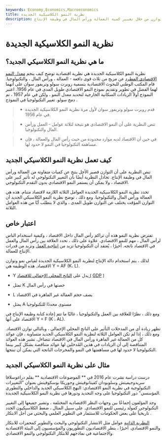 ```yaml
---
keywords: Economy,Economics,Macroeconomics
title: نظرية النمو الكلاسيكية الجديدة
description: نظرية النمو الكلاسيكية الجديدة هي مفهوم اقتصادي حيث يتم العثور على التوازن من خلال تغيير كمية العمالة ورأس المال في وظيفة الإنتاج.
---
```


# نظرية النمو الكلاسيكية الجديدة
## ما هي نظرية النمو الكلاسيكي الجديد؟

نظرية النمو الكلاسيكية الجديدة هي نظرية اقتصادية توضح كيف ينجم [معدل النمو الاقتصادي المطرد](/economicgrowthrate) عن مزيج من ثلاث قوى دافعة - العمالة ، ورأس المال ، والتكنولوجيا. قام المكتب الوطني للبحوث الاقتصادية بتسمية روبرت سولو وتريفور سوان على أنهما لهما الفضل في تطوير وتقديم نموذج النمو الاقتصادي طويل المدى في عام 1956. اعتبر النموذج أولاً الزيادات السكانية الخارجية لتحديد معدل النمو ، ولكن في عام 1957 ، تم دمج سولو. تغيير التكنولوجيا في النموذج .

> - قدم روبرت سولو وتريفور سوان لأول مرة نظرية النمو الكلاسيكية الجديدة في عام 1956.

> - تنص النظرية على أن النمو الاقتصادي هو نتيجة لثلاثة عوامل - العمل ورأس المال والتكنولوجيا.

> - في حين أن الاقتصاد لديه موارد محدودة من حيث رأس المال والعمالة ، فإن مساهمة التكنولوجيا في النمو لا حدود لها.

>

>

## كيف تعمل نظرية النمو الكلاسيكي الجديد

تنص النظرية على أن التوازن قصير الأجل ينتج عن كميات متفاوتة من العمالة ورأس المال في وظيفة الإنتاج. تجادل النظرية أيضًا بأن التغيير التكنولوجي له تأثير كبير على الاقتصاد ، ولا يمكن أن يستمر النمو الاقتصادي بدون التقدم التكنولوجي.

تحدد نظرية النمو الكلاسيكية الجديدة العوامل الثلاثة اللازمة لاقتصاد متنام. هذه هي العمالة ورأس المال والتكنولوجيا. ومع ذلك ، توضح نظرية النمو الكلاسيكي الجديد أن التوازن المؤقت يختلف عن التوازن طويل المدى ، والذي لا يتطلب أيًا من هذه العوامل الثلاثة.

## اعتبار خاص

تفترض نظرية النمو هذه أن تراكم رأس المال داخل الاقتصاد ، وكيفية استخدام الناس لرأس المال ، مهم للنمو الاقتصادي. علاوة على ذلك ، تحدد العلاقة بين رأس المال والعمل في الاقتصاد ناتجه. أخيرًا ، يُعتقد أن التكنولوجيا تزيد من [إنتاجية العمل](/labor-productivity) وتزيد من قدرات الإنتاج للعمالة.

لذلك ، يتم استخدام دالة الإنتاج لنظرية النمو الكلاسيكية الجديدة لقياس نمو وتوازن الاقتصاد. هذه الوظيفة هي Y = AF (K، L).

- Y يدل على [الناتج المحلي الإجمالي للاقتصاد (](/gdp) [GDP](/gdp) )

- تمثل K حصتها في رأس المال

- L يصف حجم العمالة غير الماهرة في الاقتصاد

- يمثل A مستوى محددًا للتكنولوجيا

ومع ذلك ، نظرًا للعلاقة بين العمل والتكنولوجيا ، غالبًا ما تتم إعادة كتابة وظيفة الإنتاج في الاقتصاد على أنها Y = F (K ، AL).

تظهر زيادة أي من المدخلات التأثير على الناتج المحلي الإجمالي ، وبالتالي توازن الاقتصاد. ومع ذلك ، إذا لم تكن العوامل الثلاثة لنظرية النمو الكلاسيكي الجديد متساوية ، فإن عوائد كل من العمالة غير الماهرة ورأس المال في الاقتصاد تتضاءل. تشير هذه العوائد المتناقصة إلى أن الزيادات في هذين المُدخلين لها عوائد متناقصة بشكل كبير بينما التكنولوجيا لا حدود لها في مساهمتها في النمو والمخرجات الناتجة التي يمكن أن تنتجها.

## مثال على نظرية النمو الكلاسيكي الجديد

درست دراسة نشرت عام 2016 في ** الموضوعات الاقتصادية ** بقلم دراغوسلافا سريدوجيفيتش وسلوبودان كفيتانوفيتش وجوريكا بوسكوفيتش بعنوان "التغييرات التكنولوجية في نظرية النمو الاقتصادي: النهج الكلاسيكي الجديد والداخلي والتطوري المؤسسي" دور التكنولوجيا على وجه التحديد ودورها في نظرية النمو الكلاسيكية الجديدة.

وجد المؤلفون إجماعًا بين وجهات النظر الاقتصادية المختلفة ، وتشير جميعها إلى التغيير التكنولوجي كمولد رئيسي للنمو الاقتصادي. على سبيل المثال ، ضغط الكلاسيكيون الجدد تاريخياً على بعض الحكومات للاستثمار في التطوير العلمي والبحثي من أجل الابتكار .

[النظرية الذاتية](/endogenousgrowththeory) عوامل مثل الانتشار التكنولوجي والبحث والتطوير كمحفزات للابتكار والنمو الاقتصادي. أخيرًا ، ينظر الاقتصاديون التطوريون والمؤسسيون إلى البيئة الاقتصادية والاجتماعية في نماذجهم للابتكار التكنولوجي والنمو الاقتصادي.


